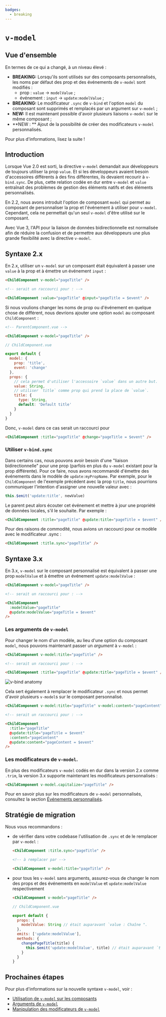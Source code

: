 ```yaml
---
badges:
  - breaking
---
```


# `v-model` <MigrationBadges :badges="$frontmatter.badges" />

## Vue d'ensemble

En termes de ce qui a changé, à un niveau élevé :

- **BREAKING:** Lorsqu'ils sont utilisés sur des composants personnalisés, les noms par défaut des prop et des événements de `v-model` sont modifiés :
  - prop : `value` -> `modelValue` ;
  - événement : `input` -> `update:modelValue` ;
- **BREAKING:** Le modificateur `.sync` de `v-bind` et l'option `model` du composant sont supprimés et remplacés par un argument sur `v-model` ;
- **NEW:** Il est maintenant possible d'avoir plusieurs liaisons `v-model` sur le même composant ;
- **NEW : ** Ajout de la possibilité de créer des modificateurs `v-model` personnalisés.

Pour plus d'informations, lisez la suite !

## Introduction

Lorsque Vue 2.0 est sorti, la directive `v-model` demandait aux développeurs de toujours utiliser la prop `value`. Et si les développeurs avaient besoin d'accessoires différents à des fins différentes, ils devaient recourir à `v-bind.sync`. De plus, cette relation codée en dur entre `v-model` et `value` entraînait des problèmes de gestion des éléments natifs et des éléments personnalisés.

En 2.2, nous avons introduit l'option de composant `model` qui permet au composant de personnaliser la prop et l'événement à utiliser pour `v-model`. Cependant, cela ne permettait qu'un seul `v-model` d'être utilisé sur le composant.

Avec Vue 3, l'API pour la liaison de données bidirectionnelle est normalisée afin de réduire la confusion et de permettre aux développeurs une plus grande flexibilité avec la directive `v-model`.

## Syntaxe 2.x

En 2.x, utiliser un `v-model` sur un composant était équivalent à passer une `value` à la prop et à émettre un événement `input` :

```html
<ChildComponent v-model="pageTitle" />

<!-- serait un raccourci pour : -->

<ChildComponent :value="pageTitle" @input="pageTitle = $event" />
```

Si nous voulions changer les noms de prop ou d'événement en quelque chose de différent, nous devrions ajouter une option `model` au composant `ChildComponent` :

```html
<!-- ParentComponent.vue -->

<ChildComponent v-model="pageTitle" />
```

```js
// ChildComponent.vue

export default {
  model: {
    prop: 'title',
    event: 'change'
  },
  props: {
    // cela permet d'utiliser l'accessoire `value` dans un autre but.
    value: String,
    // utiliser `title` comme prop qui prend la place de `value`.
    title: {
      type: String,
      default: 'Default title'
    }
  }
}
```

Donc, `v-model` dans ce cas serait un raccourci pour

```html
<ChildComponent :title="pageTitle" @change="pageTitle = $event" />
```

### Utiliser `v-bind.sync`

Dans certains cas, nous pouvons avoir besoin d'une "liaison bidirectionnelle" pour une prop (parfois en plus du `v-model` existant pour la prop différente). Pour ce faire, nous avons recommandé d'émettre des événements dans le modèle de `update:myPropName`. Par exemple, pour le `ChildComponent` de l'exemple précédent avec la prop `title`, nous pourrions communiquer l'intention d'assigner une nouvelle valeur avec :

```js
this.$emit('update:title', newValue)
```

Le parent peut alors écouter cet événement et mettre à jour une propriété de données locales, s'il le souhaite. Par exemple :

```html
<ChildComponent :title="pageTitle" @update:title="pageTitle = $event" />
```

Pour des raisons de commodité, nous avions un raccourci pour ce modèle avec le modificateur .sync :

```html
<ChildComponent :title.sync="pageTitle" />
```

## Syntaxe 3.x

En 3.x, `v-model` sur le composant personnalisé est équivalent à passer une prop `modelValue` et à émettre un événement `update:modelValue` :

```html
<ChildComponent v-model="pageTitle" />

<!-- serait un raccourci pour : -->

<ChildComponent
  :modelValue="pageTitle"
  @update:modelValue="pageTitle = $event"
/>
```

### Les arguments de `v-model`

Pour changer le nom d'un modèle, au lieu d'une option du composant `model`, nous pouvons maintenant passer un _argument_ à `v-model` :

```html
<ChildComponent v-model:title="pageTitle" />

<!-- serait un raccourci pour : -->

<ChildComponent :title="pageTitle" @update:title="pageTitle = $event" />
```

![v-bind anatomy](/images/v-bind-instead-of-sync.png)

Cela sert également à remplacer le modificateur `.sync` et nous permet d'avoir plusieurs `v-model`s sur le composant personnalisé.

```html
<ChildComponent v-model:title="pageTitle" v-model:content="pageContent" />

<!-- serait un raccourci pour : -->

<ChildComponent
  :title="pageTitle"
  @update:title="pageTitle = $event"
  :content="pageContent"
  @update:content="pageContent = $event"
/>
```

### Les modificateurs de `v-model`.

En plus des modificateurs `v-model` codés en dur dans la version 2.x comme `.trim`, la version 3.x supporte maintenant les modificateurs personnalisés :

```html
<ChildComponent v-model.capitalize="pageTitle" />
```

Pour en savoir plus sur les modificateurs de `v-model` personnalisés, consultez la section [Événements personnalisés](../component-custom-events.html#gestion-des-modificateurs-de-v-model).

## Stratégie de migration

Nous vous recommandons :

- de vérifier dans votre codebase l'utilisation de `.sync` et de le remplacer par `v-model` :

  ```html
  <ChildComponent :title.sync="pageTitle" />

  <!-- à remplacer par -->

  <ChildComponent v-model:title="pageTitle" />
  ```

- pour tous les `v-model` sans arguments, assurez-vous de changer le nom des props et des événements en `modelValue` et `update:modelValue` respectivement

  ```html
  <ChildComponent v-model="pageTitle" />
  ```

  ```js
  // ChildComponent.vue

  export default {
    props: {
      modelValue: String // était auparavant `value : Chaîne ".
    },
    emits: ['update:modelValue'],
    methods: {
      changePageTitle(title) {
        this.$emit('update:modelValue', title) // était auparavant `this.$emit('input', title)`.
      }
    }
  }
  ```

## Prochaines étapes

Pour plus d'informations sur la nouvelle syntaxe `v-model`, voir :

- [Utilisation de `v-model` sur les composants](../component-basics.html#utilisation-de-v-model-sur-les-composants)
- [Arguments de `v-model`](../component-custom-events.html#arguments-de-v-model)
- [Manipulation des modificateurs de `v-model`](../component-custom-events.html#arguments-de-v-model)
